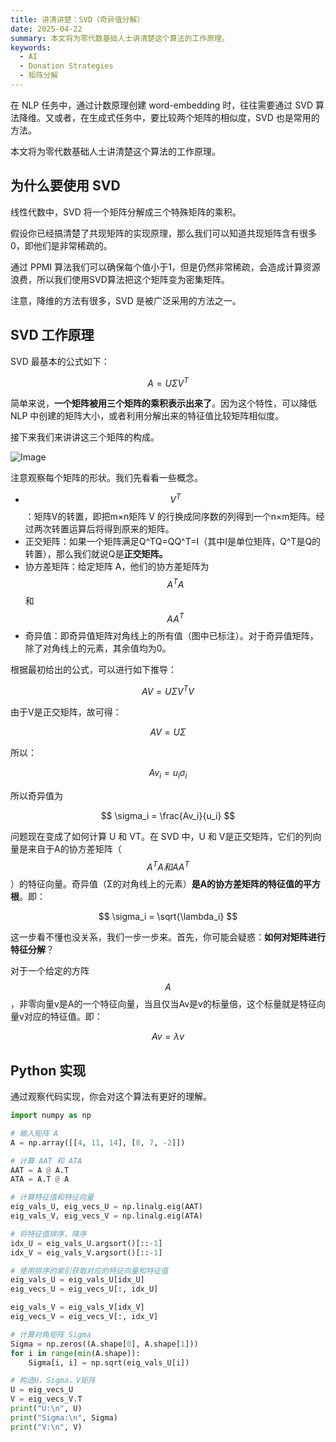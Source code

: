 ```yaml
---
title: 讲清讲楚：SVD（奇异值分解）
date: 2025-04-22
summary: 本文将为零代数基础人士讲清楚这个算法的工作原理。
keywords:
  - AI
  - Donation Strategies
  - 矩阵分解
---
```



在 NLP 任务中，通过计数原理创建 word-embedding 时，往往需要通过 SVD 算法降维。又或者，在生成式任务中，要比较两个矩阵的相似度，SVD 也是常用的方法。

本文将为零代数基础人士讲清楚这个算法的工作原理。

## 为什么要使用 SVD

线性代数中，SVD 将一个矩阵分解成三个特殊矩阵的乘积。

假设你已经搞清楚了共现矩阵的实现原理，那么我们可以知道共现矩阵含有很多0，即他们是非常稀疏的。

通过 PPMI 算法我们可以确保每个值小于1，但是仍然非常稀疏，会造成计算资源浪费，所以我们使用SVD算法把这个矩阵变为密集矩阵。

注意，降维的方法有很多，SVD 是被广泛采用的方法之一。

## SVD 工作原理

SVD 最基本的公式如下：

$$
A = U \Sigma V^T
$$

简单来说，**一个矩阵被用三个矩阵的乘积表示出来了**。因为这个特性，可以降低 NLP 中创建的矩阵大小，或者利用分解出来的特征值比较矩阵相似度。

接下来我们来讲讲这三个矩阵的构成。

![Image](/image/post/30edf63e-0e4d-4b64-a900-ae2c5864fb15_Untitled.png)

注意观察每个矩阵的形状。我们先看看一些概念。
- $$ V^T $$：矩阵V的转置，即把m×n矩阵 V 的行换成同序数的列得到一个n×m矩阵。经过两次转置运算后将得到原来的矩阵。
- 正交矩阵：如果一个矩阵满足Q^TQ=QQ^T=I（其中I是单位矩阵，Q^T是Q的转置），那么我们就说Q是**正交矩阵。**
- 协方差矩阵：给定矩阵 A，他们的协方差矩阵为 $$ A^TA $$ 和 $$ AA^T $$
- 奇异值：即奇异值矩阵对角线上的所有值（图中已标注）。对于奇异值矩阵，除了对角线上的元素，其余值均为0。

根据最初给出的公式，可以进行如下推导：

$$
AV = U \Sigma V^TV
$$

由于V是正交矩阵，故可得：

$$
AV = U\Sigma
$$

所以：

$$
Av_i = u_i \sigma_i
$$

所以奇异值为

$$
\sigma_i = \frac{Av_i}{u_i}
$$

问题现在变成了如何计算 U 和 VT。在 SVD 中，U 和 V是正交矩阵，它们的列向量是来自于A的协方差矩阵（$$ A^TA和AA^T $$）的特征向量。奇异值（Σ的对角线上的元素）**是A的协方差矩阵的特征值的平方根**。即：

$$
\sigma_i = \sqrt{\lambda_i}
$$

这一步看不懂也没关系，我们一步一步来。首先，你可能会疑惑：**如何对矩阵进行特征分解**？

对于一个给定的方阵 $$ A $$，非零向量v是A的一个特征向量，当且仅当Av是v的标量倍，这个标量就是特征向量v对应的特征值。即：

$$
Av = \lambda v
$$

## Python 实现

通过观察代码实现，你会对这个算法有更好的理解。

```python
import numpy as np

# 输入矩阵 A
A = np.array([[4, 11, 14], [8, 7, -2]])

# 计算 AAT 和 ATA
AAT = A @ A.T
ATA = A.T @ A

# 计算特征值和特征向量
eig_vals_U, eig_vecs_U = np.linalg.eig(AAT)
eig_vals_V, eig_vecs_V = np.linalg.eig(ATA)

# 将特征值排序，降序
idx_U = eig_vals_U.argsort()[::-1]
idx_V = eig_vals_V.argsort()[::-1]

# 使用排序的索引获取对应的特征向量和特征值
eig_vals_U = eig_vals_U[idx_U]
eig_vecs_U = eig_vecs_U[:, idx_U]

eig_vals_V = eig_vals_V[idx_V]
eig_vecs_V = eig_vecs_V[:, idx_V]

# 计算对角矩阵 Sigma
Sigma = np.zeros((A.shape[0], A.shape[1]))
for i in range(min(A.shape)):
    Sigma[i, i] = np.sqrt(eig_vals_U[i])

# 构造U，Sigma，V矩阵
U = eig_vecs_U
V = eig_vecs_V.T
print("U:\n", U)
print("Sigma:\n", Sigma)
print("V:\n", V)
```

